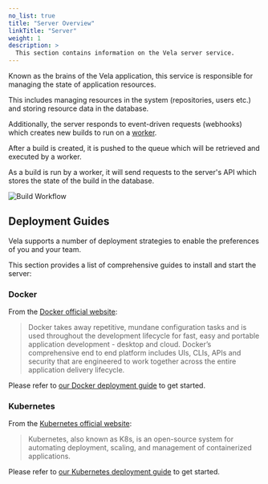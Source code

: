 ```yaml
---
no_list: true
title: "Server Overview"
linkTitle: "Server"
weight: 1
description: >
  This section contains information on the Vela server service.
---
```


Known as the brains of the Vela application, this service is responsible for managing the state of application resources.

This includes managing resources in the system (repositories, users etc.) and storing resource data in the database.

Additionally, the server responds to event-driven requests (webhooks) which creates new builds to run on a [worker](/docs/administration/worker/).

After a build is created, it is pushed to the queue which will be retrieved and executed by a worker.

As a build is run by a worker, it will send requests to the server's API which stores the state of the build in the database.

![Build Workflow](/docs/administration/server/build_workflow.png)

## Deployment Guides

Vela supports a number of deployment strategies to enable the preferences of you and your team.

This section provides a list of comprehensive guides to install and start the server:

### Docker

From the [Docker official website](https://docker.io/):

> Docker takes away repetitive, mundane configuration tasks and is used throughout the development lifecycle for fast, easy and portable application development - desktop and cloud. Docker’s comprehensive end to end platform includes UIs, CLIs, APIs and security that are engineered to work together across the entire application delivery lifecycle.

Please refer to [our Docker deployment guide](/docs/administration/server/docker/) to get started.

### Kubernetes

From the [Kubernetes official website](https://kubernetes.io/):

> Kubernetes, also known as K8s, is an open-source system for automating deployment, scaling, and management of containerized applications.

Please refer to [our Kubernetes deployment guide](/docs/administration/server/kubernetes/) to get started.
